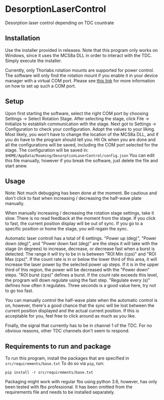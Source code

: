 # DesorptionLaserControl
Desorption laser control depending on TDC countrate

## Installation

Use the installer provided in releases.
Note that this program only works on Windows,
since it uses the MCS8a DLL in order
to interact with the TDC.
Simply execute the installer.

Currently,
only Thorlabs rotation mounts 
are supported for power control.
The software will only find 
the rotation mount if you enable it
in your device manager with a
virtual COM port.
Please see
[this link](https://www.eltima.com/virtual-com-port-windows-10/)
for more information on how
to set up such a COM port.

## Setup

Upon first starting the software,
select the right COM port by choosing
Settings -> Select Rotation Stage.
After selecting the stage, 
click File -> Initialize to establish
communication with the stage.
Next got to Settings -> Configuration
to check your configuration.
Adopt the values to your liking.
Most likely, 
you won't have to change the location
of the MCS8a DLL, 
and if you do have to the program should tell you.
Hit Ok when you are done and all 
the configurations will be saved,
including the COM port selected
for the stage. 
The configuration will be saved in:
`$HOME/AppData/Roaming/DesorptionLaserControl/config.json`
You can edit this file manually,
however if you break the software, 
just delete the file and start anew.



## Usage

Note: Not much debugging has been done
at the moment.
Be cautious and don't click to fast
when increasing / decreasing
the half-wave plate manually.


When manually increasing / decreasing the rotation stage settings,
take it slow. There is no read feedback at the moment
from the stage.
If you click to fast,
the current position display 
will be out of sync.
If you go to a specific position or home the stage,
you will regain the sync.

Automatic laser controll has a total of 6 settings.
"Power up (deg)", "Power down (deg)", and "Power down fast (deg)"
are the steps it will take with the stage (in degrees) 
to increase, decrease,
or decrease fast when a burst is detected.
The range it will try to be in is between "ROI Min (cps)"
and "ROI Max (cps)".
If the count rate is in or below the lower third of this area,
it will increase the laser power by the selected power up steps.
If it is in the upper third of this region,
the power will be decreased with the "Power down" steps.
"ROI burst (cps)" defines a burst.
If the count rate exceeds this level,
the program will down regulate 
using the fast step.
"Regulate every (s)" defines how often it regulates.
Three seconds is a good value here,
try not to go too fast.

You can manually control the half-wave plate
when the automatic control is on,
however, 
there's a good chance that the sync will be lost
between the current position displayed and the 
actual current position.
If this is acceptable for you,
feel free to click around as much as you like.

Finally, 
the signal that currently has to be
in channel 1 of the TDC.
For no obvious reasons,
other TDC channels don't seem to respond.



## Requirements to run and package

To run this program,
install the packages that are specified in 
`src/requirements/base.txt`
To do so via `pip`, run:
```
pip install -r src/requirements/base.txt
```

Packaging might work with regular fbs
using python 3.6,
however,
has only been tested with fbs professional.
It has been omitted from the requirements file
and needs to be installed separately.